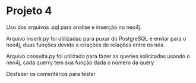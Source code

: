 # Projeto 4

Uso dos arquivos .sql para analise e inserção no neo4j. 

Arquivo inserir.py foi utilizadao para puxar do PostgreSQL e enviar para o neo4j, duas funções devido a criações de relações entre os nós. 

Arquivo consulta.py foi utilizado para fazer as queries solicitadas usando o neo4j, cada querry tem sua função dada o número da query

Desfazer os comentários para testar
